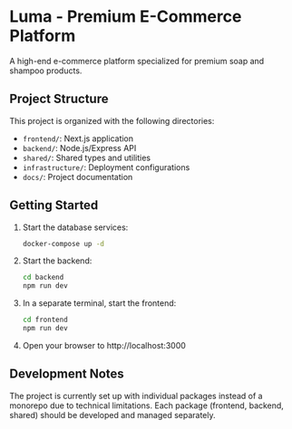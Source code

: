 # Luma - Premium E-Commerce Platform

A high-end e-commerce platform specialized for premium soap and shampoo products.

## Project Structure

This project is organized with the following directories:

- `frontend/`: Next.js application
- `backend/`: Node.js/Express API
- `shared/`: Shared types and utilities
- `infrastructure/`: Deployment configurations
- `docs/`: Project documentation

## Getting Started

1. Start the database services:
   ```bash
   docker-compose up -d
   ```

2. Start the backend:
   ```bash
   cd backend
   npm run dev
   ```

3. In a separate terminal, start the frontend:
   ```bash
   cd frontend
   npm run dev
   ```

4. Open your browser to http://localhost:3000

## Development Notes

The project is currently set up with individual packages instead of a monorepo due to technical limitations. Each package (frontend, backend, shared) should be developed and managed separately.
